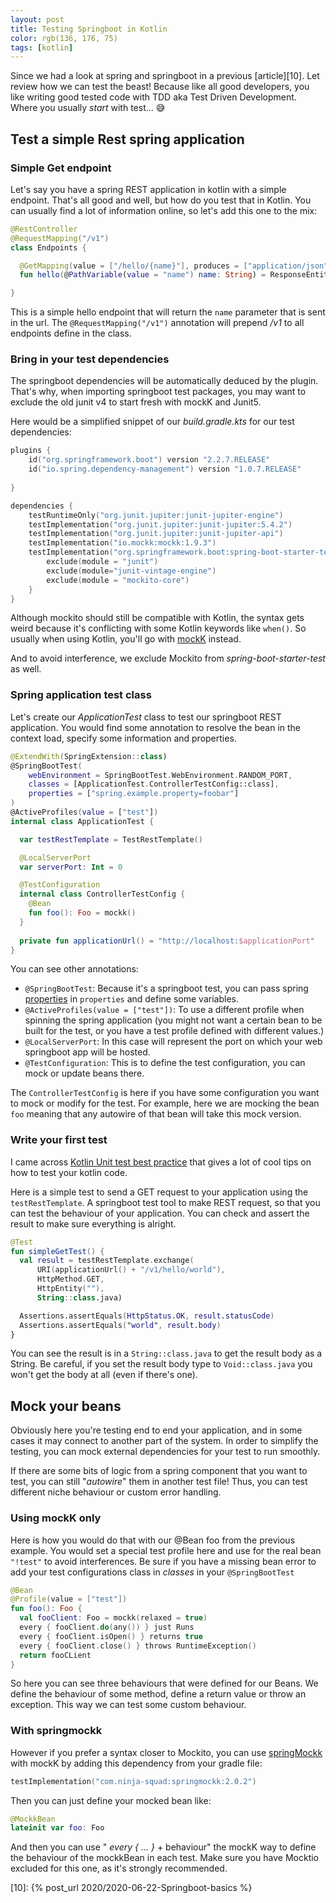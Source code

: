 ```yaml
---
layout: post
title: Testing Springboot in Kotlin
color: rgb(136, 176, 75)
tags: [kotlin]
---
```



Since we had a look at spring and springboot in a previous [article][10].
Let review how we can test the beast! 
Because like all good developers, you like writing good tested code with TDD aka Test Driven Development.
Where you usually _start_ with test... 😅 

## Test a simple Rest spring application

### Simple Get endpoint

Let's say you have a spring REST application in kotlin with a simple endpoint.
That's all good and well, but how do you test that in Kotlin. 
You can usually find a lot of information online, so let's add this one to the mix:

```kotlin
@RestController
@RequestMapping("/v1")
class Endpoints {

  @GetMapping(value = ["/hello/{name}"], produces = ["application/json"])
  fun hello(@PathVariable(value = "name") name: String) = ResponseEntity(name), HttpStatus.OK)

}
```

This is a simple hello endpoint that will return the `name` parameter that is sent in the url.
The `@RequestMapping("/v1")` annotation will prepend _/v1_ to all endpoints define in the class.

### Bring in your test dependencies

The springboot dependencies will be automatically deduced by the plugin.
That's why, when importing springboot test packages, you may want to exclude the old junit v4 
to start fresh with mockK and Junit5.

Here would be a simplified snippet of our _build.gradle.kts_ for our test dependencies:

```kotlin
plugins {
    id("org.springframework.boot") version "2.2.7.RELEASE"
    id("io.spring.dependency-management") version "1.0.7.RELEASE"
    
}

dependencies {
    testRuntimeOnly("org.junit.jupiter:junit-jupiter-engine")
    testImplementation("org.junit.jupiter:junit-jupiter:5.4.2")
    testImplementation("org.junit.jupiter:junit-jupiter-api")
    testImplementation("io.mockk:mockk:1.9.3")
    testImplementation("org.springframework.boot:spring-boot-starter-test") {
        exclude(module = "junit")
        exclude(module="junit-vintage-engine")
        exclude(module = "mockito-core")
    }
}
```

Although mockito should still be compatible with Kotlin, 
the syntax gets weird because it's conflicting with some Kotlin keywords like `when()`.
So usually when using Kotlin, you'll go with [mockK](https://mockk.io/) instead.

And to avoid interference, we exclude Mockito from _spring-boot-starter-test_ as well.

### Spring application test class

Let's create our _ApplicationTest_ class to test our springboot REST application.
You would find some annotation to resolve the bean in the context load,
specify some information and properties.

```kotlin
@ExtendWith(SpringExtension::class)
@SpringBootTest(
    webEnvironment = SpringBootTest.WebEnvironment.RANDOM_PORT,
    classes = [ApplicationTest.ControllerTestConfig::class],
    properties = ["spring.example.property=foobar"]
)
@ActiveProfiles(value = ["test"])
internal class ApplicationTest {

  var testRestTemplate = TestRestTemplate()

  @LocalServerPort
  var serverPort: Int = 0

  @TestConfiguration
  internal class ControllerTestConfig {
    @Bean
    fun foo(): Foo = mockk()
  }
  
  private fun applicationUrl() = "http://localhost:$applicationPort"
}   
```

You can see other annotations:

- `@SpringBootTest`: Because it's a springboot test, you can pass spring [properties](https://stackoverflow.com/a/69211792/7747942) in `properties` and define some variables.
- `@ActiveProfiles(value = ["test"])`: To use a different profile when spinning the spring application (you might not want a certain bean to be built for the test, or you have a test profile defined with different values.)
- `@LocalServerPort`: In this case will represent the port on which your web springboot app will be hosted.
- `@TestConfiguration`: This is to define the test configuration, you can mock or update beans there.

The `ControllerTestConfig` is here if you have some configuration you want to mock or modify for the test.
For example, here we are mocking the bean `foo` meaning that any autowire of that bean will take this mock version.

### Write your first test

I came across [Kotlin Unit test best practice](https://phauer.com/2018/best-practices-unit-testing-kotlin/) 
that gives a lot of cool tips on how to test your kotlin code.

Here is a simple test to send a GET request to your application using the `testRestTemplate`. 
A springboot test tool to make REST request, so that you can test the behaviour of your application.
You can check and assert the result to make sure everything is alright.


```kotlin
@Test
fun simpleGetTest() {
  val result = testRestTemplate.exchange(
      URI(applicationUrl() + "/v1/hello/world"),
      HttpMethod.GET,
      HttpEntity(""),
      String::class.java)

  Assertions.assertEquals(HttpStatus.OK, result.statusCode)
  Assertions.assertEquals("world", result.body)
}
```

You can see the result is in a `String::class.java` to get the result body as a String.
Be careful, if you set the result body type to `Void::class.java` you won't get the body at all (even if there's one).


## Mock your beans

Obviously here you're testing end to end your application, and in some cases it may connect to another part of the system.
In order to simplify the testing, you can mock external dependencies for your test to run smoothly.

If there are some bits of logic from a spring component that you want to test,
you can still "_autowire_" them in another test file!
Thus, you can test different niche behaviour or custom error handling.

### Using mockK only

Here is how you would do that with our @Bean foo from the previous example.
You would set a special test profile here and use for the real bean `"!test"` to avoid interferences.
Be sure if you have a missing bean error to add your test configurations class in _classes_ in your `@SpringBootTest`

```kotlin
@Bean
@Profile(value = ["test"])
fun foo(): Foo {
  val fooClient: Foo = mockk(relaxed = true)
  every { fooClient.do(any()) } just Runs
  every { fooClient.isOpen() } returns true
  every { fooClient.close() } throws RuntimeException()
  return fooCLient
}
```

So here you can see three behaviours that were defined for our Beans.
We define the behaviour of some method, define a return value or throw an exception.
This way we can test some custom behaviour.

### With springmockk

However if you prefer a syntax closer to Mockito, you can use [springMockk](https://github.com/Ninja-Squad/springmockk)
with mockK by adding this dependency from your gradle file:

```kotlin
testImplementation("com.ninja-squad:springmockk:2.0.2")
```

Then you can just define your mocked bean like:

```kotlin
@MockkBean
lateinit var foo: Foo
```

And then you can use " _every { ... }_ + behaviour" the mockK way to define the behaviour of the mockkBean
in each test. 
Make sure you have Mocktio excluded for this one, as it's strongly recommended.

[10]: {% post_url 2020/2020-06-22-Springboot-basics %}